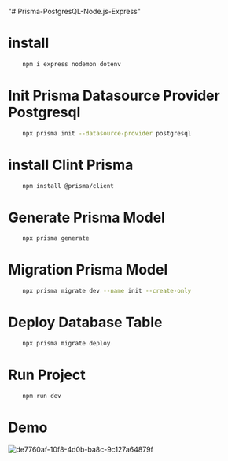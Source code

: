 "# Prisma-PostgresQL-Node.js-Express" 

# install
```bash
    npm i express nodemon dotenv
```

# Init Prisma Datasource Provider Postgresql
```bash
    npx prisma init --datasource-provider postgresql
```
# install Clint Prisma
```bash
    npm install @prisma/client
```
# Generate Prisma Model
```bash
    npx prisma generate
```
# Migration Prisma Model
```bash
    npx prisma migrate dev --name init --create-only
```
# Deploy Database Table
```bash
    npx prisma migrate deploy
```
# Run Project
```bash
    npm run dev
```

# Demo 
![de7760af-10f8-4d0b-ba8c-9c127a64879f](https://github.com/user-attachments/assets/6aa898ed-479a-41fa-ae95-dfb3b66246cf)
